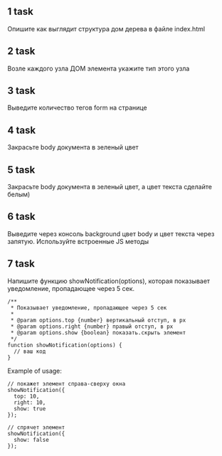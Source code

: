 ## 1 task 

Опишите как выглядит структура дом дерева в файле index.html

## 2 task

Возле каждого узла ДОМ элемента укажите тип этого узла

## 3 task

Выведите количество тегов form на странице

## 4 task

Закрасьте body документа в зеленый цвет

## 5 task

Закрасьте body документа в зеленый цвет, а цвет текста сделайте белым)

## 6 task

Выведите через консоль background цвет body и цвет текста через запятую. Используйте встроенные JS методы

## 7 task

Напишите функцию showNotification(options), которая показывает уведомление, пропадающее через 5 сек.

```
/**
 * Показывает уведомление, пропадающее через 5 сек
 *
 * @param options.top {number} вертикальный отступ, в px
 * @param options.right {number} правый отступ, в px
 * @param options.show {boolean} показать.скрыть элемент
 */
function showNotification(options) {
  // ваш код
}
```

Example of usage:

```
// покажет элемент справа-сверху окна
showNotification({
  top: 10,
  right: 10,
  show: true
});

// спрячет элемент
showNotification({
  show: false
});
```
